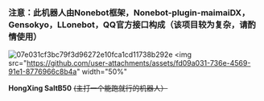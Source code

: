 ### 注意：此机器人由Nonebot框架，Nonebot-plugin-maimaiDX，Gensokyo，LLonebot，QQ官方接口构成（该项目较为复杂，请酌情使用）

![07e031cf3bc79f3d96272e10fca1cd11738b292e](https://github.com/user-attachments/assets/fd09a031-736e-4569-91e1-8776966c8b4a)
<img src="https://github.com/user-attachments/assets/fd09a031-736e-4569-91e1-8776966c8b4a" width="50%"


**HongXing SaltB50** ~~(主打一个能跑就行的机器人）~~

